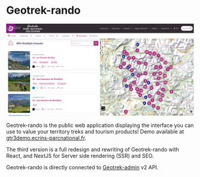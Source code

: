 # Geotrek-rando

![Search](img/home_ecrins.png)

Geotrek-rando is the public web application displaying the interface you can use to value your territory treks and tourism products! 
Demo available at [gtr3demo.ecrins-parcnational.fr](https://gtr3demo.ecrins-parcnational.fr).

The third version is a full redesign and rewriting of Geotrek-rando with React, and NextJS for Server side rendering (SSR) and SEO.

Geotrek-rando is directly connected to [Geotrek-admin](https://github.com/GeotrekCE/Geotrek-admin) v2 API.

